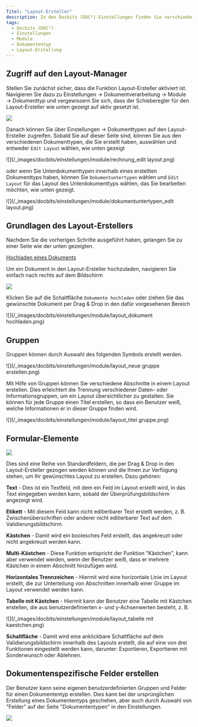 ```yaml
---
Titel: "Layout-Ersteller"
description: In den Docbits (DOC²)-Einstellungen finden Sie verschiedene Module, die wichtig sind, wenn Sie mit dem PO-Matching arbeiten, Genehmigungsprozesse nutzen und Ihre Dokumententypen individuell anpassen möchten. 
tags:
  - Docbits (DOC²)
  - Einstellungen
  - Module
  - Dokumententyp
  - Layout-Erstellung
---
```


## Zugriff auf den Layout-Manager

Stellen Sie zunächst sicher, dass die Funktion Layout-Ersteller aktiviert ist. Navigieren Sie dazu zu Einstellungen → Dokumentverarbeitung → Module → Dokumenttyp und vergewissern Sie sich, dass der Schieberegler für den Layout-Ersteller wie unten gezeigt auf aktiv gesetzt ist.

![](/_images/docbits/einstellungen/module/einstellungen_dokumententyp_layout-ersteller.png)

Danach können Sie über Einstellungen → Dokumenttypen auf den Layout-Ersteller zugreifen. Sobald Sie auf dieser Seite sind, können Sie aus den verschiedenen Dokumenttypen, die Sie erstellt haben, auswählen und entweder `Edit Layout` wählen, wie unten gezeigt

![](/_images/docbits/einstellungen/module/rechnung_edit layout.png)

oder wenn Sie Unterdokumenttypen innerhalb eines erstellten Dokumenttyps haben, können Sie `Dokumentuntertypen` wählen und `Edit Layout` für das Layout des Unterdokumenttyps wählen, das Sie bearbeiten möchten, wie unten gezeigt.

![](/_images/docbits/einstellungen/module/dokumentuntertypen_edit layout.png)

## Grundlagen des Layout-Erstellers

Nachdem Sie die vorherigen Schritte ausgeführt haben, gelangen Sie zu einer Seite wie der unten gezeigten.

<ins>Hochladen eines Dokuments</ins>

Um ein Dokument in den Layout-Ersteller hochzuladen, navigieren Sie einfach nach rechts auf dem Bildschirm 

![](/_images/docbits/einstellungen/module/layout.png)

Klicken Sie auf die Schaltfläche `Dokumente hochladen` oder ziehen Sie das gewünschte Dokument per Drag & Drop in den dafür vorgesehenen Bereich

![](/_images/docbits/einstellungen/module/layout_dokument hochladen.png)

## Gruppen

Gruppen können durch Auswahl des folgenden Symbols erstellt werden.

![](/_images/docbits/einstellungen/module/layout_neue gruppe erstellen.png)

Mit Hilfe von Gruppen können Sie verschiedene Abschnitte in einem Layout erstellen. Dies erleichtert die Trennung verschiedener Daten- oder Informationsgruppen, um ein Layout übersichtlicher zu gestalten. Sie können für jede Gruppe einen Titel erstellen, so dass ein Benutzer weiß, welche Informationen er in dieser Gruppe finden wird.

![](/_images/docbits/einstellungen/module/layout_titel gruppe.png)


## Formular-Elemente

![](/_images/docbits/einstellungen/module/layout_formular-elemente.png)

Dies sind eine Reihe von Standardfeldern, die per Drag & Drop in den Layout-Ersteller gezogen werden können und die Ihnen zur Verfügung stehen, um Ihr gewünschtes Layout zu erstellen. Dazu gehören:

**Text** - Dies ist ein Textfeld, mit dem ein Feld im Layout erstellt wird, in das Text eingegeben werden kann, sobald der Überprüfungsbildschirm angezeigt wird.

**Etikett** - Mit diesem Feld kann nicht editierbarer Text erstellt werden, z. B. Zwischenüberschriften oder anderer nicht editierbarer Text auf dem Validierungsbildschirm.

**Kästchen** - Damit wird ein boolesches Feld erstellt, das angekreuzt oder nicht angekreuzt werden kann.

**Multi-Kästchen** - Diese Funktion entspricht der Funktion "Kästchen", kann aber verwendet werden, wenn der Benutzer weiß, dass er mehrere Kästchen in einem Abschnitt hinzufügen wird.

**Horizontales Trennzeichen** - Hiermit wird eine horizontale Linie im Layout erstellt, die zur Unterteilung von Abschnitten innerhalb einer Gruppe im Layout verwendet werden kann.

**Tabelle mit Kästchen** - Hiermit kann der Benutzer eine Tabelle mit Kästchen erstellen, die aus benutzerdefinierten x- und y-Achsenwerten besteht, z. B.

![](/_images/docbits/einstellungen/module/layout_tabelle mit kaestchen.png)

**Schaltfläche** - Damit wird eine anklickbare Schaltfläche auf dem Validierungsbildschirm innerhalb des Layouts erstellt, die auf eine von drei Funktionen eingestellt werden kann, darunter: Exportieren, Exportieren mit Sonderwunsch oder Ablehnen.

## Dokumentenspezifische Felder erstellen

Der Benutzer kann seine eigenen benutzerdefinierten Gruppen und Felder für einen Dokumententyp erstellen. Dies kann bei der ursprünglichen Erstellung eines Dokumententyps geschehen, aber auch durch Auswahl von "Felder" auf der Seite "Dokumententypen" in den Einstellungen.

![](/_images/docbits/einstellungen/module/dokumententyp_felder.png)